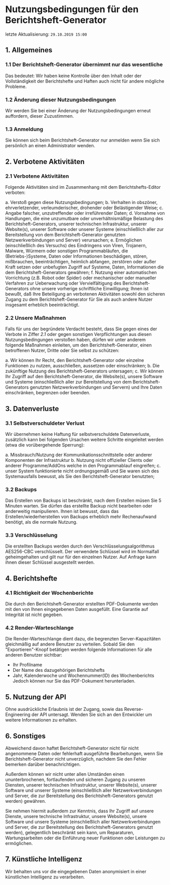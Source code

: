 # Nutzungsbedingungen für den Berichtsheft-Generator
letzte Aktualisierung: `29.10.2019 15:00`

## 1. Allgemeines
### 1.1 Der Berichtsheft-Generator übernimmt nur das wesentliche
Das bedeutet: Wir haben keine Kontrolle über den Inhalt oder der Vollständigkeit der Berichtshefte und Haften auch nicht für andere mögliche Probleme.
### 1.2 Änderung dieser Nutzungsbedingungen
Wir werden Sie bei einer Änderung der Nutzungsbedingungen erneut auffordern, dieser Zuzustimmen.
### 1.3 Anmeldung
Sie können sich beim Berichtsheft-Generator nur anmelden wenn Sie sich persönlich an einen Administrator wenden.


## 2. Verbotene Aktivitäten
### 2.1 Verbotene Aktivitäten
Folgende Aktivitäten sind im Zusammenhang mit dem Berichtshefts-Editor verboten:

a. Verstoß gegen diese Nutzungsbedingungen;
b. Verhalten in obszöner, ehrverletzender, verleumderischer, drohender oder Belästigender Weise;
c. Angabe falscher, unzutreffender oder irreführender Daten;
d. Vornahme von Handlungen, die eine unzumutbare oder unverhältnismäßige Belastung des Berichtsheft-Generators, unserer technischen Infrastruktur, unserer Website(s), unserer Software oder unserer Systeme (einschließlich aller zur Bereitstellung von dem Berichtsheft-Generator genutzten Netzwerkverbindungen und Server) verursachen;
e. Ermöglichen (einschließlich des Versuchs) des Eindringens von Viren, Trojanern, Malware, Würmern oder sonstigen Programmabläufen, die (Betriebs-)Systeme, Daten oder Informationen beschädigen, stören, mißbrauchen, beeinträchtigen, heimlich abfangen, zerstören oder außer Kraft setzen oder unbefugten Zugriff auf Systeme, Daten, Informationen die dem Berichtsheft-Generators gewähren;
f. Nutzung einer automatischen Vorrichtung (z.B. Robot oder Spider) oder mechanischer oder manueller Verfahren zur Ueberwachung oder Vervielfältigung des Berichtsheft-Generators ohne unsere vorherige schriftliche Einwilligung;
Ihnen ist bewußt, daß Ihre Beteiligung an verbotenen Aktivitäten sowohl den sicheren Zugang zu dem Berichtsheft-Generator für Sie als auch andere Nutzer insgesamt erheblich beeinträchtigt.
### 2.2 Unsere Maßnahmen
Falls für uns der begründete Verdacht besteht, dass Sie gegen eines der Verbote in Ziffer *2.1* oder gegen sonstigen Verpflichtungen aus diesen Nutzungsbedingungen verstoßen haben, dürfen wir unter anderem folgende Maßnahmen einleiten, um den Berichtsheft-Generator, einen betroffenen Nutzer, Dritte oder Sie selbst zu schützen:

a. Wir können Ihr Recht, den Berichtsheft-Generator oder einzelne Funktionen zu nutzen, ausschließen, aussetzen oder einschränken;
b. Die zukünftige Nutzung des Berichtsheft-Generators untersagen;
c. Wir können Ihr Zugriff auf den Berichtsheft-Generator, die Website(s), unsere Software und Systeme (einschließlich aller zur Bereitstellung von dem Berichtsheft-Generators genutzten Netzwerkverbindungen und Servern) und Ihre Daten einschränken, begrenzen oder beenden.


##  3. Datenverluste
### 3.1 Selbstverschuldeter Verlust
Wir übernehmen keine Haftung für selbstverschuldete Datenverluste, zusätzlich kann bei folgenden Ursachen weitere Schritte eingeleitet werden (etwa die vorübergehende Sperrung):

a. Missbrauch/Nutzung der Kommunikationsschnittstelle oder anderer Komponenten der Infrastruktur
b. Nutzung nicht offizieller Clients oder anderer Programme/AddOns welche in den Programmablauf eingreifen;
c. unser System funktionierte nicht ordnungsgemäß und Sie waren sich des Systemausfalls bewusst, als Sie den Berichtsheft-Generator benutzten;
### 3.2 Backups
Das Erstellen von Backups ist beschränkt, nach dem Erstellen müsen Sie 5 Minuten warten. Sie dürfen das erstellte Backup nicht bearbeiten oder anderweitig manipulieren.
Ihnen ist bewusst, dass das Erstellen/wiederherstellen von Backups erheblich mehr Rechenaufwand benötigt, als die normale Nutzung.
### 3.3 Verschlüsselung
Die erstellten Backups werden durch den Verschlüsselungsalgorithmus AES256-CBC verschlüsselt. Der verwendete Schlüssel wird im Normalfall geheimgehalten und gilt nur für den einzelnen Nutzer. Auf Anfrage kann ihnen dieser Schlüssel ausgestellt werden. 

## 4. Berichtshefte
### 4.1 Richtigkeit der Wochenberichte
Die durch den Berichtsheft-Generator erstellten PDF-Dokumente werden mit den von Ihnen eingegebenen Daten ausgefüllt. Eine Garantie auf Integrität ist nicht gegeben.
### 4.2 Render-Warteschlange
Die Render-Warteschlange dient dazu, die begrenzten Server-Kapazitäten gleichmäßig auf andere Benutzer zu verteilen. Sobald Sie den "Exportieren"-Knopf betätigen werden folgende Informationen für alle anderen Benutzer sichtbar:
 - Ihr Profilname
 - Der Name des dazugehörigen Berichtshefts
 - Jahr, Kalenderwoche und Wochennummer(ID) des Wochenberichts
Jedoch können nur Sie das PDF-Dokument herunterladen.

## 5. Nutzung der API
Ohne ausdrückliche Erlaubnis ist der Zugang, sowie das Reverse-Engineering der API untersagt. Wenden Sie sich an den Entwickler um weitere Informationen zu erhalten.

## 6. Sonstiges
Abweichend davon haftet Berichtsheft-Generator nicht für nicht angenommene Daten oder fehlerhaft ausgeführte Bearbeitungen, wenn Sie Berichtsheft-Generator nicht unverzüglich, nachdem Sie den Fehler bemerken darüber benachrichtigen.

Außerdem können wir nicht unter allen Umständen einen ununterbrochenen, fortlaufenden und sicheren Zugang zu unseren Diensten, unserer technischen Infrastruktur, unserer Website(s), unserer Software und unserer Systeme (einschließlich aller Netzwerkverbindungen und Server, die zur Bereitstellung des Berichtsheft-Generators genutzt werden) gewähren.

Sie nehmen hiermit außerdem zur Kenntnis, dass Ihr Zugriff auf unsere Dienste, unsere technische Infrastruktur, unsere Website(s), unsere Software und unsere Systeme (einschließlich aller Netzwerkverbindungen und Server, die zur Bereitstellung des Berichtsheft-Generators genutzt werden), gelegentlich beschränkt sein kann, um Reparaturen, Wartungsarbeiten oder die Einführung neuer Funktionen oder Leistungen zu ermöglichen.

## 7. Künstliche Intelligenz
Wir behalten uns vor die eingegebenen Daten anonymisiert in einer künstlichen Intelligenz zu verarbeiten.